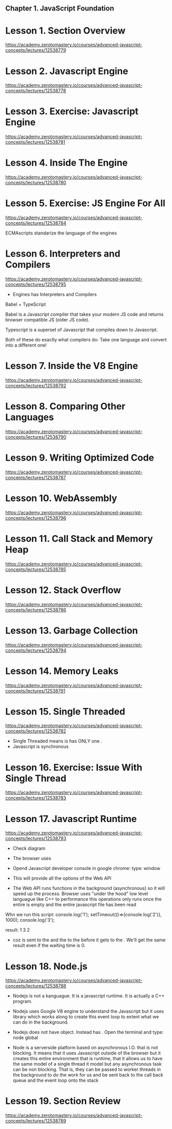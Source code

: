 ## Chapter 1. JavaScript Foundation

# Lesson 1. Section Overview

https://academy.zerotomastery.io/courses/advanced-javascript-concepts/lectures/12538779

# Lesson 2. Javascript Engine

https://academy.zerotomastery.io/courses/advanced-javascript-concepts/lectures/12538778

# Lesson 3. Exercise: Javascript Engine

https://academy.zerotomastery.io/courses/advanced-javascript-concepts/lectures/12538781

# Lesson 4. Inside The Engine

https://academy.zerotomastery.io/courses/advanced-javascript-concepts/lectures/12538780

# Lesson 5. Exercise: JS Engine For All

https://academy.zerotomastery.io/courses/advanced-javascript-concepts/lectures/12538784

ECMAscripts standarize the language of the engines

# Lesson 6. Interpreters and Compilers

https://academy.zerotomastery.io/courses/advanced-javascript-concepts/lectures/12538795

- Engines has Interpreters and Compilers

Babel + TypeScript

Babel is a Javascript compiler that takes your modern JS code and returns browser compatible JS (older JS code).

Typescript is a superset of Javascript that compiles down to Javascript.

Both of these do exactly what compilers do: Take one language and convert into a different one!

# Lesson 7. Inside the V8 Engine

https://academy.zerotomastery.io/courses/advanced-javascript-concepts/lectures/12538792

# Lesson 8. Comparing Other Languages

https://academy.zerotomastery.io/courses/advanced-javascript-concepts/lectures/12538790

# Lesson 9. Writing Optimized Code

https://academy.zerotomastery.io/courses/advanced-javascript-concepts/lectures/12538787

# Lesson 10. WebAssembly

https://academy.zerotomastery.io/courses/advanced-javascript-concepts/lectures/12538796

# Lesson 11. Call Stack and Memory Heap

https://academy.zerotomastery.io/courses/advanced-javascript-concepts/lectures/12538785

# Lesson 12. Stack Overflow

https://academy.zerotomastery.io/courses/advanced-javascript-concepts/lectures/12538786

# Lesson 13. Garbage Collection

https://academy.zerotomastery.io/courses/advanced-javascript-concepts/lectures/12538794

# Lesson 14. Memory Leaks

https://academy.zerotomastery.io/courses/advanced-javascript-concepts/lectures/12538791

# Lesson 15. Single Threaded

https://academy.zerotomastery.io/courses/advanced-javascript-concepts/lectures/12538782

- Single Threaded means is has ONLY one <call stack>.
- Javascript is synchronous

# Lesson 16. Exercise: Issue With Single Thread

https://academy.zerotomastery.io/courses/advanced-javascript-concepts/lectures/12538783

# Lesson 17. Javascript Runtime

https://academy.zerotomastery.io/courses/advanced-javascript-concepts/lectures/12538793

- Check <Javascript runtime> diagram

- The browser uses <WEB API>

- Opend Javascript developer console in google chrome:
  type:
  window

* This will provide all the options of the Web API

* The Web API runs functions in the background (asynchronous) so it will speed up the process. Browser uses "under the hood" low level languague like C++ to performance this operations
  <event loop> only runs once the entire <call stack> is empty and the entire javascript file has been read

Whn we run this script:
console.log('1');
setTimeout(()=>{console.log('2')}, 1000);
console.log('3');

result:
1
3
2

- coz <setTimeout> is sent to the <web API> and the to the <event loop> before it gets to the <call stack>. We'll get the same result even if the waiting time is 0.

# Lesson 18. Node.js

https://academy.zerotomastery.io/courses/advanced-javascript-concepts/lectures/12538788

- Nodejs is not a kanguague. It is a javascript runtime. It is actually a C++ program.
- Nodejs uses Google V8 engine to understand the Javascript but it uses <LIBUV> library which works along to create this event loop to extent what we can do in the background.

- Nodejs does not have <window> object. Instead has <global>. Open the terminal and type:
  node
  global

- Node is a serverside platform based on asynchronous I.O. that is not blocking. It means that it uses Javascript outside of the browser but it creates this entire environment that is runtime, that it allows us to have the same model of a single thread it model but any asynchronous task can be non blocking. That is, they can be passed to worker threads in the background to do the work for us and be sent back to the call back queue and the event loop onto the stack

# Lesson 19. Section Review

https://academy.zerotomastery.io/courses/advanced-javascript-concepts/lectures/12538789
